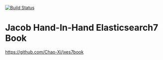 [![Build Status](https://travis-ci.org/Chao-Xi/jxes7book.svg?branch=gh-pages)](https://travis-ci.org/Chao-Xi/jxes7book)

# Jacob Hand-In-Hand Elasticsearch7 Book

https://github.com/Chao-Xi/jxes7book